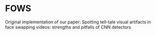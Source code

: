 # FOWS
Original implementation of our paper: Spotting tell-tale visual artifacts in face swapping  videos: strengths and pitfalls of CNN detectors
